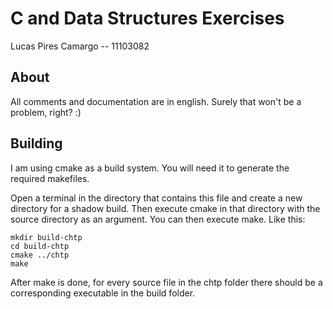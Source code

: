 # C and Data Structures Exercises
Lucas Pires Camargo -- 11103082

## About
All comments and documentation are in english. Surely that won't be a problem, right? :)

## Building
I am using cmake as a build system. You will need it to generate the required makefiles.

Open a terminal in the directory that contains this file and create a new directory for a shadow build. Then execute cmake in that directory with the source directory as an argument. You can then execute make. Like this:

```
mkdir build-chtp
cd build-chtp
cmake ../chtp
make
```

After make is done, for every source file in the chtp folder there should be a corresponding executable in the build folder.